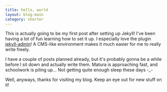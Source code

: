 ```yaml
---
title: hello, world
layout: blog-main
category: shorter
---
```


This is actually going to be my first post after setting up Jekyll! I've been having a lot of fun learning how to set it up. I especially love the plugin [jekyll-admin](https://github.com/jekyll/jekyll-admin/)! A CMS-like environment makes it much easier for me to really write freely.

I have a couple of posts planned already, but it's probably gonna be a while before I sit down and actually write them. Matura is approaching fast, and schoolwork is piling up... Not getting quite enough sleep these days -_-

Well, anyways, thanks for visiting my blog. Keep an eye out for new stuff on it!
